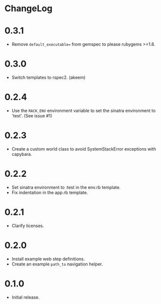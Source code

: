 ChangeLog
=========

# 0.3.1
* Remove `default_executable=` from gemspec to please rubygems >=1.8.

# 0.3.0
* Switch templates to rspec2. (akeem)

# 0.2.4
* Use the `RACK_ENV` environment variable to set the
  sinatra environment to 'test'. (See issue #1)

# 0.2.3
* Create a custom world class to avoid SystemStackError
  exceptions with capybara.

# 0.2.2
* Set sinatra environment to :test in the env.rb template.
* Fix indentation in the app.rb template.

# 0.2.1
* Clarify licenses.

# 0.2.0
* Install example web step definitions.
* Create an example `path_to` navigation helper.

# 0.1.0
* Initial release.
